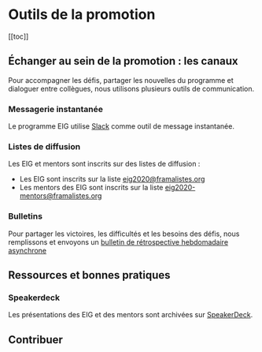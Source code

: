 # Outils de la promotion

[[toc]]
## Échanger au sein de la promotion : les canaux

Pour accompagner les défis, partager les nouvelles du programme et dialoguer entre collègues, nous utilisons plusieurs outils de communication.

### Messagerie instantanée

Le programme EIG utilise [Slack](https://eig-hq.slack.com) comme outil de message instantanée.

### Listes de diffusion

Les EIG et mentors sont inscrits sur des listes de diffusion :
* Les EIG sont inscrits sur la liste [eig2020@framalistes.org](mailto:eig2020@framalistes.org)
* Les mentors des EIG sont inscrits sur la liste [eig2020-mentors@framalistes.org](mailto:eig2020-mentors@framalistes.org)

### Bulletins
Pour partager les victoires, les difficultés et les besoins des défis, nous remplissons et envoyons un [bulletin de rétrospective hebdomadaire asynchrone](https://entrepreneur-interet-general.etalab.gouv.fr/blog/2019/07/03/bulletins-outil-retrospective-hebdomadaire.html)

## Ressources et bonnes pratiques

### Speakerdeck
Les présentations des EIG et des mentors sont archivées sur [SpeakerDeck](https://speakerdeck.com/eig2018).

## Contribuer